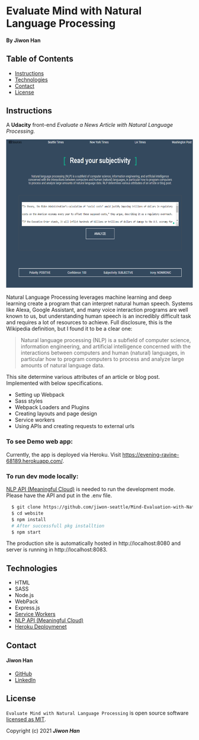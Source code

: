 # Evaluate Mind with Natural Language Processing

#### By **Jiwon Han**

## Table of Contents

* [Instructions](#instructions)
* [Technologies](#Technologies)
* [Contact](#Contact)
* [License](#License)

## Instructions

A <strong>Udacity</strong> front-end <em> Evaluate a News Article with Natural Language Processing.</em> <br/>

<img src="img/screenshot1.png" width="700px" height="400px" /> 

Natural Language Processing leverages machine learning and deep learning create a program that can interpret natural human speech. Systems like Alexa, Google Assistant, and many voice interaction programs are well known to us, but understanding human speech is an incredibly difficult task and requires a lot of resources to achieve. Full disclosure, this is the Wikipedia definition, but I found it to be a clear one:

> Natural language processing (NLP) is a subfield of computer science, information engineering, and artificial intelligence
concerned with the interactions between computers and human (natural) languages, in particular how to program computers to
process and analyze large amounts of natural language data.

This site determine various attributes of an article or blog post. Implemented with below specifications. 

- Setting up Webpack
- Sass styles
- Webpack Loaders and Plugins
- Creating layouts and page design
- Service workers
- Using APIs and creating requests to external urls

### To see Demo web app:

Currently, the app is deployed via Heroku. Visit https://evening-ravine-68189.herokuapp.com/.

### To run dev mode locally:

[NLP API (Meaningful Cloud)](https://www.meaningcloud.com/developer/sentiment-analysis/doc/2.1/response) is needed to run the development mode. Please have the API and put in the .env file. 

```bash
  $ git clone https://github.com/jiwon-seattle/Mind-Evaluation-with-Natural-Language-Processing.git
  $ cd website
  $ npm install  
  # After successfull pkg installtion
  $ npm start
```
The production site is automatically hosted in http://localhost:8080 and server is running in http://localhost:8083. 

## Technologies

- HTML
- SASS
- Node.js
- WebPack
- Express.js
- [Service Workers](https://developers.google.com/web/tools/workbox/guides/generate-service-worker/webpack)
- [NLP API (Meaningful Cloud)](https://www.meaningcloud.com/developer/sentiment-analysis/doc/2.1/response)
- [Heroku Deploymenet](https://www.heroku.com/)

 ## Contact
  #### Jiwon Han
  * [GitHub](https://github.com/jiwon-seattle)
  * [LinkedIn](https://www.linkedin.com/in/jiwon1han/)

 ## License

 `Evaluate Mind with Natural Language Processing` is open source software [licensed as MIT][license].

 Copyright (c) 2021 **_Jiwon Han_**

 [license]: https://github.com/jiwon-seattle/Mind-Evaluation-with-Natural-Language-Processing/blob/master/LICENSE.md
